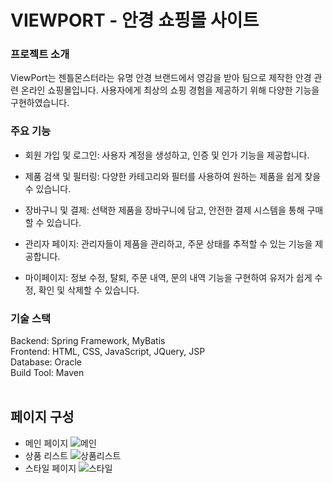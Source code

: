 # VIEWPORT - 안경 쇼핑몰 사이트
### 프로젝트 소개
ViewPort는 젠틀몬스터라는 유명 안경 브랜드에서 영감을 받아 팀으로 제작한 안경 관련 온라인 쇼핑몰입니다. 사용자에게 최상의 쇼핑 경험을 제공하기 위해 다양한 기능을 구현하였습니다.

### 주요 기능

 + 회원 가입 및 로그인: 사용자 계정을 생성하고, 인증 및 인가 기능을 제공합니다.

 + 제품 검색 및 필터링: 다양한 카테고리와 필터를 사용하여 원하는 제품을 쉽게 찾을 수 있습니다.

 + 장바구니 및 결제: 선택한 제품을 장바구니에 담고, 안전한 결제 시스템을 통해 구매할 수 있습니다.

 + 관리자 페이지: 관리자들이 제품을 관리하고, 주문 상태를 추적할 수 있는 기능을 제공합니다.

 + 마이페이지: 정보 수정, 탈퇴, 주문 내역, 문의 내역 기능을 구현하여 유저가 쉽게 수정, 확인 및 삭제할 수 있습니다.

### 기술 스택
Backend: Spring Framework, MyBatis<br/>
Frontend: HTML, CSS, JavaScript, JQuery, JSP<br/>
Database: Oracle<br/>
Build Tool: Maven <br/><br/>

## 페이지 구성
- 메인 페이지
![메인](https://github.com/user-attachments/assets/2f59b7a3-5368-43be-be34-5905bb00a7fa)
- 상품 리스트
![상품리스트](https://github.com/user-attachments/assets/cbf8f418-b221-4ce6-bacd-f856c1cb383b)
- 스타일 페이지
![스타일](https://github.com/user-attachments/assets/fc304b2b-80d2-4e53-9177-fcd1e5e00651)
